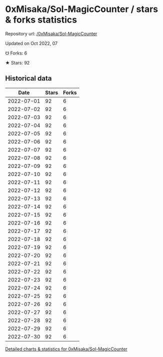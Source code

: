 # 0xMisaka/Sol-MagicCounter / stars & forks statistics

Repository url: [/0xMisaka/Sol-MagicCounter](https://github.com/0xMisaka/Sol-MagicCounter)

Updated on Oct 2022, 07

☋ Forks: 6

★ Stars: 92

## Historical data
| Date | Stars | Forks |
|------|-------|-------|
| 2022-07-01 | 92 | 6 | 
| 2022-07-02 | 92 | 6 | 
| 2022-07-03 | 92 | 6 | 
| 2022-07-04 | 92 | 6 | 
| 2022-07-05 | 92 | 6 | 
| 2022-07-06 | 92 | 6 | 
| 2022-07-07 | 92 | 6 | 
| 2022-07-08 | 92 | 6 | 
| 2022-07-09 | 92 | 6 | 
| 2022-07-10 | 92 | 6 | 
| 2022-07-11 | 92 | 6 | 
| 2022-07-12 | 92 | 6 | 
| 2022-07-13 | 92 | 6 | 
| 2022-07-14 | 92 | 6 | 
| 2022-07-15 | 92 | 6 | 
| 2022-07-16 | 92 | 6 | 
| 2022-07-17 | 92 | 6 | 
| 2022-07-18 | 92 | 6 | 
| 2022-07-19 | 92 | 6 | 
| 2022-07-20 | 92 | 6 | 
| 2022-07-21 | 92 | 6 | 
| 2022-07-22 | 92 | 6 | 
| 2022-07-23 | 92 | 6 | 
| 2022-07-24 | 92 | 6 | 
| 2022-07-25 | 92 | 6 | 
| 2022-07-26 | 92 | 6 | 
| 2022-07-27 | 92 | 6 | 
| 2022-07-28 | 92 | 6 | 
| 2022-07-29 | 92 | 6 | 
| 2022-07-30 | 92 | 6 | 


[Detailed charts & statistics for 0xMisaka/Sol-MagicCounter](https://reviewgithub.com/rep/0xMisaka/Sol-MagicCounter)
